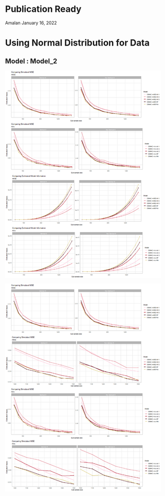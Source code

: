 Publication Ready
================
Amalan
January 16, 2022

# Using Normal Distribution for Data

## Model : Model\_2

![plot of chunk Identical r0 Plots](Plots/Identical%20r0%20Plots-1.png)

![plot of chunk All Plots](Plots/All%20Plots-1.png)
